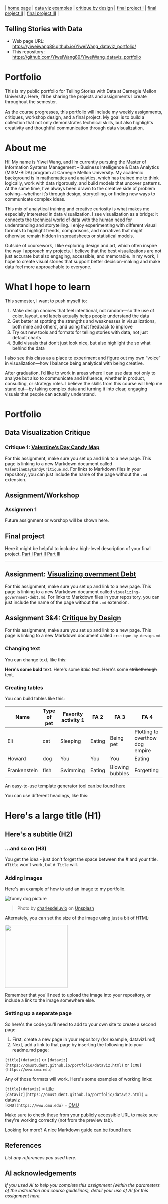 | [home page](https://cmustudent.github.io/tswd-portfolio-templates/) | [data viz examples](dataviz-examples) | [critique by design](critique-by-design) | [final project I](final-project-part-one) | [final project II](final-project-part-two) | [final project III](final-project-part-three) |

## Telling Stories with Data
- Web page URL: https://yiweiwang89.github.io/YiweiWang_dataviz_portfolio/
- This repository: https://github.com/YiweiWang89/YiweiWang_dataviz_portfolio

# Portfolio
This is my public portfolio for Telling Stories with Data at Carnegie Mellon University. Here, I’ll be sharing the projects and assignments I create throughout the semester.

As the course progresses, this portfolio will include my weekly assignments, critiques, workshop design, and a final project. My goal is to build a collection that not only demonstrates technical skills, but also highlights creativity and thoughtful communication through data visualization.

# About me
Hi! My name is Yiwei Wang, and I’m currently pursuing the Master of Information Systems Management – Business Intelligence & Data Analytics (MISM-BIDA) program at Carnegie Mellon University. My academic background is in mathematics and analytics, which has trained me to think logically, work with data rigorously, and build models that uncover patterns. At the same time, I’ve always been drawn to the creative side of problem solving—whether it’s through design, storytelling, or finding new ways to communicate complex ideas.

This mix of analytical training and creative curiosity is what makes me especially interested in data visualization. I see visualization as a bridge: it connects the technical world of data with the human need for understanding and storytelling. I enjoy experimenting with different visual formats to highlight trends, comparisons, and narratives that might otherwise remain hidden in spreadsheets or statistical models.

Outside of coursework, I like exploring design and art, which often inspire the way I approach my projects. I believe that the best visualizations are not just accurate but also engaging, accessible, and memorable. In my work, I hope to create visual stories that support better decision-making and make data feel more approachable to everyone.

# What I hope to learn
This semester, I want to push myself to:

1. Make design choices that feel intentional, not random—so the use of color, layout, and labels actually helps people understand the data
2. Get better at spotting the strengths and weaknesses in visualizations, both mine and others’, and using that feedback to improve
3. Try out new tools and formats for telling stories with data, not just default charts
4. Build visuals that don’t just look nice, but also highlight the so what behind the data

I also see this class as a place to experiment and figure out my own “voice” in visualization—how I balance being analytical with being creative.

After graduation, I’d like to work in areas where I can use data not only to analyze but also to communicate and influence, whether in product, consulting, or strategy roles. I believe the skills from this course will help me stand out—by taking complex data and turning it into clear, engaging visuals that people can actually understand.

# Portfolio
## Data Visualization Critique
### Critique 1: [Valentine’s Day Candy Map](ValentineDayCandyCritique)
For this assignment, make sure you set up and link to a new page.  This page is linking to a new Markdown document called `ValentineDayCandyCritique.md`.  For links to Markdown files in your repository, you can just include the name of the page without the `.md` extension. 

## Assignment/Workshop
### Assignmen 1
Future assignment or worshop will be shown here.

## Final project
Here it might be helpful to include a high-level description of your final project. 
[Part I](final-project-part-one)
[Part II](final-project-part-two)
[Part III](final-project-part-three)

---

## Assignment: [Visualizing overnment Debt](visualizing-government-debt)
For this assignment, make sure you set up and link to a new page.  This page is linking to a new Markdown document called `visualizing-government-debt.md`.  For links to Markdown files in your repository, you can just include the name of the page without the `.md` extension. 

## Assignment 3&4: [Critique by Design](critique-by-design)
For this assignment, make sure you set up and link to a new page.  This page is linking to a new Markdown document called `critique-by-design.md`. 

### Changing text

You can change text, like this: 

**Here's some bold** text.  Here's some *italic* text. Here's some ~~strikethrough~~ text. 

### Creating tables

You can build tables like this: 

| Name         | Type of pet | Favority activity 1 | FA 2   | FA 3            | FA 4                                |
|--------------|-------------|---------------------|--------|-----------------|-------------------------------------|
| Eli          | cat         | Sleeping            | Eating | Being pet       | Plotting to overthow dog empire     |
| Howard       | dog         | You                 | You    | You             | Eating                              |
| Frankenstein | fish        | Swimming            | Eating | Blowing bubbles | Forgetting                          |

An easy-to-use template generator tool [can be found here](https://www.tablesgenerator.com/markdown_tables)

You can use different headings, like this: 

# Here's a large title (H1)
## Here's a subtitle (H2)
### ...and so on (H3)
You get the idea - just don't forget the space between the # and your title.  `#Title` won't work, but `# Title` will. 

### Adding images

Here's an example of how to add an image to my portfolio.  

![funny dog picture](funny-dog-unsplash.jpg)
> Photo by <a href="https://unsplash.com/pt-br/@charlesdeluvio?utm_source=unsplash&utm_medium=referral&utm_content=creditCopyText">charlesdeluvio</a> on <a href="https://unsplash.com/photos/K4mSJ7kc0As?utm_source=unsplash&utm_medium=referral&utm_content=creditCopyText">Unsplash</a>
  

Alternately, you can set the size of the image using just a bit of HTML: 

<img src="funny-dog-unsplash.jpg" width="200"/>

Remember that you'll need to upload the image into your repository, or include a link to the image somewhere else.  

### Setting up a separate page

So here's the code you'll need to add to your own site to create a second page. 

1. First, create a new page in your repository (for example, dataviz1.md)
2. Next, add a link to that page by inserting the following into your readme.md page:

`[title](dataviz)` or `[dataviz](https://cmustudent.github.io/portfolio/dataviz.html)` or `[CMU](https://www.cmu.edu)`

Any of those formats will work. Here's some examples of working links: 

`[title](dataviz)` = [title](dataviz)  
`[dataviz](https://cmustudent.github.io/portfolio/dataviz.html)` = [dataviz](https://cmustudent.github.io/portfolio/dataviz.html)  
`[CMU](https://www.cmu.edu)` = [CMU](https://www.cmu.edu)   

Make sure to check these from your publicly accessible URL to make sure they're working correctly (not from the preview tab). 

Looking for more?  A nice Markdown guide [can be found here](https://www.markdownguide.org/cheat-sheet/)

## References
_List any references you used here._

## AI acknowledgements
_If you used AI to help you complete this assignment (within the parameters of the instruction and course guidelines), detail your use of AI for this assignment here._

